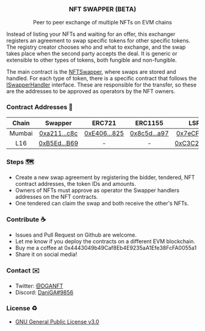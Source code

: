 <h3 align="center">NFT SWAPPER (BETA)</h3> 
<p align="center">Peer to peer exchange of multiple NFTs on EVM chains</p>
 


Instead of listing your NFTs and waiting for an offer, this exchanger registers an agreement to swap specific tokens for other specific tokens. The registry creator chooses who and what to exchange, and the swap takes place when the second party accepts the deal. It is generic or extensible to other types of tokens, both fungible and non-fungible.

The main contract is the [NFTSwapper](./contracts/NFTSwapper.sol), where swaps are stored and handled. For each type of token, there is a specific contract that follows the [ISwapperHandler](./contracts/ISwapperHandler.sol) interface. These are responsible for the transfer, so these are the addresses to be approved as operators by the NFT owners.

### Contract Addresses 🔑

| Chain	| Swapper | ERC721 | ERC1155 | LSP7 | LSP8 | 
|:-------:|:-------:|:-------:|:-------:|:-------:|:-------:|
| Mumbai	| [0xa211...c8c](https://mumbai.polygonscan.com/address/0xa2119757427C842670aDba41FaeF914fcC9eDc8c#code) | [0xE406...825](https://mumbai.polygonscan.com/address/0xE40692FFdCAf5703EdB523863E86fa1e9F8D2825#code) | [0x8c5d...a97](https://mumbai.polygonscan.com/address/0x8c5d6396489fE528B227D62fA3483bb346824a97#code) | [0x7eCF...73C](https://mumbai.polygonscan.com/address/0x7eCFb1D1BB649F8C7bBf099B15f68D7Cb662a73C#code) | [0xC243...04D](https://mumbai.polygonscan.com/address/0xC2439e3ED3Be3f8723C84eAb8aD8DCAb9243804D#code) |
| L16 | [0xB5Ed...B69](https://explorer.execution.l16.lukso.network/address/0xB5EdfF2d1c3a6d3d0664D170c990179e88028B69/transactions) | - | - | [0xC3C2...9f40](https://explorer.execution.l16.lukso.network/address/0xC3C2a3f3017605b7199250056359eC3Db95d9f40/transactions) | [0xa3A3...4fB](https://explorer.execution.l16.lukso.network/address/0xa3A3E1fB1B3C42296bBC45b3Cd2bc5dd3aE454fB/transactions) |

### Steps 🗺️
* Create a new swap agreement by registering the bidder, tendered, NFT contract addresses, the token IDs and amounts.
* Owners of NFTs must approve as operator the Swapper handlers addresses on the NFT contracts. 
* One tendered can claim the swap and both receive the other's NFTs.

### Contribute ☕
* Issues and Pull Request on Github are welcome.
* Let me know if you deploy the contracts on a different EVM blockchain.
* Buy me a coffee at 0x4443049b49Caf8Eb4E9235aA1Efe38FcFA0055a1
* Share it on social media!

### Contact ✉️
 * Twitter: [@DGANFT](https://twitter.com/DGANFT)
 * Discord: [DaniGA#9856](https://discord.com/invite/H4WMdnz5nw)

### License ♻️
  * [GNU General Public License v3.0](https://www.gnu.org/licenses/gpl-3.0.html)